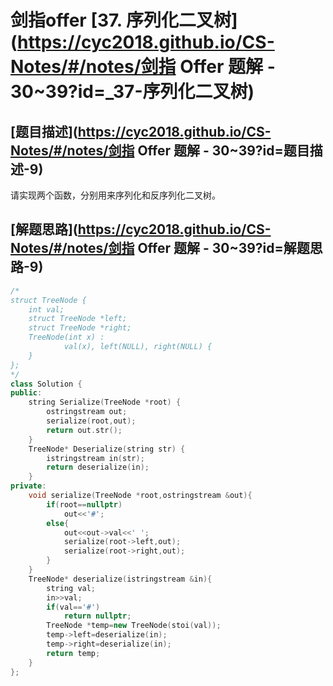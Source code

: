 # 剑指offer [37. 序列化二叉树](https://cyc2018.github.io/CS-Notes/#/notes/剑指 Offer 题解 - 30~39?id=_37-序列化二叉树)

## [题目描述](https://cyc2018.github.io/CS-Notes/#/notes/剑指 Offer 题解 - 30~39?id=题目描述-9)

请实现两个函数，分别用来序列化和反序列化二叉树。

## [解题思路](https://cyc2018.github.io/CS-Notes/#/notes/剑指 Offer 题解 - 30~39?id=解题思路-9)

```cpp
/*
struct TreeNode {
    int val;
    struct TreeNode *left;
    struct TreeNode *right;
    TreeNode(int x) :
            val(x), left(NULL), right(NULL) {
    }
};
*/
class Solution {
public:
    string Serialize(TreeNode *root) {    
        ostringstream out;
        serialize(root,out);
        return out.str();
    }
    TreeNode* Deserialize(string str) {
    	istringstream in(str);
        return deserialize(in);
    }
private:
    void serialize(TreeNode *root,ostringstream &out){
        if(root==nullptr)
            out<<'#';
        else{
            out<<out->val<<' ';
            serialize(root->left,out);
            serialize(root->right,out);
        }
    }
    TreeNode* deserialize(istringstream &in){
        string val;
        in>>val;
        if(val=='#')
            return nullptr;
        TreeNode *temp=new TreeNode(stoi(val));
        temp->left=deserialize(in);
        temp->right=deserialize(in);
        return temp;
    }
};
```

